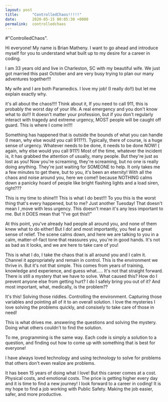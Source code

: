 ```yaml
---
layout: post
title:      "ControlledChaos!!!!!"
date:       2020-05-15 00:05:30 +0000
permalink:  controlledchaos
---
```



#"ControlledChaos".

Hi everyone! My name is Brian Matheny. I want to go ahead and introduce myself for you to understand what built up to my desire for a career in coding. 

I am 33 years old and live in Charleston, SC with my beautiful wife. We just got married this past October and are very busy trying to plan our many adventures together!!!

My wife and I are both Paramedics. I love my job! (I really do!!) but let me explain exactly why.

it's all about the chaos!!!! Think about it, If you need to call 911, this is probably the worst day of your life. A real emergency and you don't know what to do!!! It doesn't matter your profession, but if you don't regularly interact with tragedy and extreme urgency, MOST people will be caught off guard. This is where I come in!!!!

Something has happened that is outside the bounds of what you can handle (I mean, why else would you call 911??). Typically, there of course, is a huge sense of urgency. Whatever needs to be done, it needs to be done NOW! ( again, why else would you call 911?) Most of the time, whatever the incident is, it has grabbed the attention of usually, many people. But they're just as lost as you! Now you're screaming, they're screaming, but no one is really doing anything. They're just waiting for SOMEONE to help. It only takes me a few minutes to get there, but to you, it's been an eternity! With all the chaos and noise around you, here we come!! because NOTHING calms down a panicky hoard of people like bright flashing lights and a load siren, right??? 

This is my time to shine!!! This is what I do best!!! To you this is the worst thing that's every happened, but to me? Just another Tuesday! That doesn't mean I ,move with less urgency. This doesn't mean it's any less important to me. But it DOES mean that "I've got this!!" 

At this point, you've already had people all around you, and none of them knew what to do either! But I do! and most importantly, you feel a great sense of relief. The scene calms down, and here we are talking to you in a calm, matter-of-fact tone that reassures you, you're in good hands. It's not as bad as it looks, and we are here to take care of you! 

This is what I do, I take the chaos that is all around you and I calm it. Channel it appropriately and remain in control. This is the environment we thrive in. But it's not that simple. This comes from years of training, knowledge and experience, and guess what..... It's not that straight forward. There is still a mystery that we have to solve. What caused this? How do I prevent anyone else from getting hurt? I do I safely bring you out of it? And most important, what, medically, is the problem??

It's this! Solving those riddles. Controlling the environment. Capturing those variables and pointing all of it to an overall solution. I love the mysteries I love solving the problems quickly, and consisely to take care of those in need! 

This is what drives me. answering the questions and solving the mystery. Doing what others couldn't to find the solution. 

To me, programming is the same way. Each code is simply a solution to a question, and finding out how to come up with something that is best for everyone!

I have always loved technology and using technology to solve for problems that others don't even realize are problems. 

It has been 15 years of doing what I love! But this career comes at a cost. Physical costs, and emotional costs. The price is getting higher every day and it is time to find a new journey! I look forward to a career in coding! It is my hope to find a job working with Public Safety. Making the job easier, safer, and more productive. 
